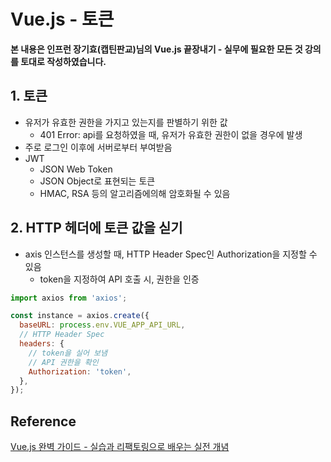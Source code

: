 # Vue.js - 토큰

**본 내용은 인프런 장기효(캡틴판교)님의 Vue.js 끝장내기 - 실무에 필요한 모든 것 강의를 토대로 작성하였습니다.**



## 1. 토큰

* 유저가 유효한 권한을 가지고 있는지를 판별하기 위한 값
  * 401 Error: api를 요청하였을 때, 유저가 유효한 권한이 없을 경우에 발생
* 주로 로그인 이후에 서버로부터 부여받음
* JWT
  * JSON Web Token
  * JSON Object로 표현되는 토큰
  * HMAC, RSA 등의 알고리즘에의해 암호화될 수 있음 



## 2. HTTP 헤더에 토큰 값을 싣기

* axis 인스턴스를 생성할 때, HTTP Header Spec인 Authorization을 지정할 수 있음
  * token을 지정하여 API 호출 시, 권한을 인증

```JavaScript
import axios from 'axios';

const instance = axios.create({
  baseURL: process.env.VUE_APP_API_URL,
  // HTTP Header Spec
  headers: {
    // token을 실어 보냄
    // API 권한을 확인
    Authorization: 'token',
  },
});

```





## Reference

[Vue.js 완벽 가이드 - 실습과 리팩토링으로 배우는 실전 개념](https://www.inflearn.com/course/vue-js-%EB%81%9D%EB%82%B4%EA%B8%B0-%EC%BA%A1%ED%8B%B4%ED%8C%90%EA%B5%90/dashboard)

